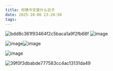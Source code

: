 ```yaml
---
title: 你猜今天是什么日子
date: 2025-10-06 23:24:50
tags:
---
```

![bdd8c361f93464f2c5baca1a9f2fb68f](https://img.zmal.top/20251006/bdd8c361f93464f2c5baca1a9f2fb68f.92qil8vf75.webp)
![image](https://img.zmal.top/20251006/image.2rvind6zph.webp)
<!-- more -->
![image](https://img.zmal.top/20251006/image.wixuqlx2p.webp)![image](https://img.zmal.top/20251006/image.7poapvprn.webp)

![image](https://img.zmal.top/20251006/image.mgfa9vq9.webp)

![39f0f3dbabde777583cc4ac13131da49](https://img.zmal.top/20251006/39f0f3dbabde777583cc4ac13131da49.1ovtch1kpb.webp)